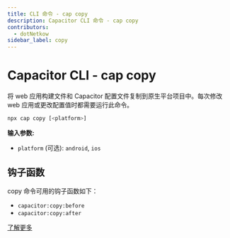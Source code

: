 ```yaml
---
title: CLI 命令 - cap copy
description: Capacitor CLI 命令 - cap copy
contributors:
  - dotNetkow
sidebar_label: copy
---
```


# Capacitor CLI - cap copy

将 web 应用构建文件和 Capacitor 配置文件复制到原生平台项目中。每次修改 web 应用或更改配置值时都需要运行此命令。

```bash
npx cap copy [<platform>]
```

<strong>输入参数:</strong>

- `platform` (可选): `android`, `ios`

## 钩子函数

copy 命令可用的钩子函数如下：

- `capacitor:copy:before`
- `capacitor:copy:after`

[了解更多](../hooks.md)